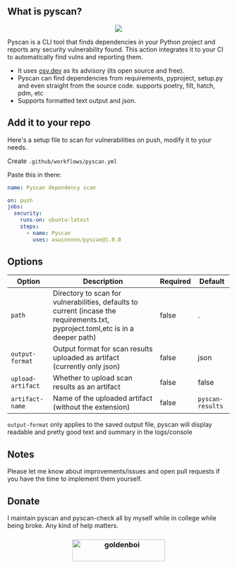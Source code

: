 ## What is pyscan?

<center><img src="https://i.imgur.com/wxD7uTN.png" height="auto" width="auto"></center>


Pyscan is a CLI tool that finds dependencies in your Python project and reports any security vulnerability found. This action integrates it to your CI to automatically find vulns and reporting them.

- It uses [osv.dev](https://osv.dev/) as its advisory (its open source and free).
- Pyscan can find dependencies from requirements, pyproject, setup.py and even straight from the source code. supports poetry, filt, hatch, pdm, etc
- Supports formatted text output and json.

## Add it to your repo

Here's a setup file to scan for vulnerabilities on push, modify it to your needs.

Create `.github/workflows/pyscan.yml`

Paste this in there:
```yaml
name: Pyscan dependency scan

on: push
jobs:
  security:
    runs-on: ubuntu-latest
    steps:
      - name: Pyscan 
        uses: aswinnnnn/pyscan@1.0.0
```

## Options

| Option              | Description | Required | Default |
| --------             | ------- | -------- | ------- | 
| `path`               |Directory to scan for vulnerabilities, defaults to current (incase the requirements.txt, pyproject.toml,etc is in a deeper path)         |  false  | .        |
| `output-format`      |Output format for scan results uploaded as artifact (currently only json)         | false         |   json      |
| `upload-artifact`    | Whether to upload scan results as an artifact |  false       |     false  |
| `artifact-name`      | Name of the uploaded artifact (without the extension)        |      false    |    `pyscan-results`     |

`output-format` only applies to the saved output file, pyscan will display readable and pretty good text and summary in the logs/console

## Notes

Please let me know about improvements/issues and open pull requests if you have the time to implement them yourself.

## Donate

I maintain pyscan and pyscan-check all by myself while in college while being broke. Any kind of help matters.

<h3 align="center"><a href="https://ko-fi.com/aswinnnn"> <img align="center" src="https://cdn.ko-fi.com/cdn/kofi3.png?v=3" height="50" width="210" alt="goldenboi" /></a></h3>


